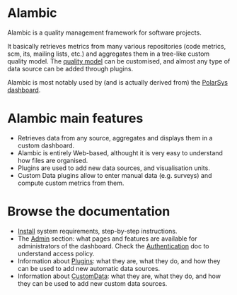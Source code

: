 Alambic
=======

Alambic is a quality management framework for software projects. 

It basically retrieves metrics from many various repositories (code metrics, scm, its, mailing lists, etc.) and aggregates them in a tree-like custom quality model. The [quality model](https://bitbucket.org/BorisBaldassari/alambic/wiki/QualityModel) can be customised, and almost any type of data source can be added through plugins. 

Alambic is most notably used by (and is actually derived from) the [PolarSys dashboard](http://dashboard.polarsys.org).

# Alambic main features

* Retrieves data from any source, aggregates and displays them in a custom dashboard.
* Alambic is entirely Web-based, althought it is very easy to understand how files are organised. 
* Plugins are used to add new data sources, and visualisation units.
* Custom Data plugins allow to enter manual data (e.g. surveys) and compute custom metrics from them.

# Browse the documentation

* [Install](https://bitbucket.org/BorisBaldassari/alambic/wiki/Install) system requirements, step-by-step instructions.
* The [Admin](https://bitbucket.org/BorisBaldassari/alambic/wiki/Admin) section: what pages and features are available for administrators of the dashboard. Check the [Authentication](https://bitbucket.org/BorisBaldassari/alambic/wiki/Auth) doc to understand access policy.
* Information about [Plugins](https://bitbucket.org/BorisBaldassari/alambic/wiki/Plugins): what they are, what they do, and how they can be used to add new automatic data sources.
* Information about [CustomData](https://bitbucket.org/BorisBaldassari/alambic/wiki/CustomData): what they are, what they do, and how they can be used to add new custom data sources.




